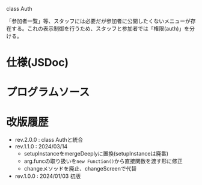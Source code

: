 <style>
/*::標準CSS::$lib/CSS/1.3.0/core.css::*/
</style>
<p class="title"><a name="Auth_top">class Auth</a></p>

「参加者一覧」等、スタッフには必要だが参加者に公開したくないメニューが存在する。これの表示制御を行うため、スタッフと参加者では「権限(auth)」を分ける。

<!--::authClient/authServerとBurgerMenuの連携::$doc/cooperation.md::-->
<!--::SPAにおける表示制御::$doc/displayControl.md::-->
<!--::Authクラス処理概要::$doc/overview.md::-->
<!--::フォルダ構成::$doc/folder.md::-->

# 仕様(JSDoc)

<!--::$tmp/jsdoc.md::-->

# プログラムソース

<!--::$tmp/source.md::-->

# 改版履歴

- rev.2.0.0 : class Authと統合
- rev.1.1.0 : 2024/03/14
  - setupInstanceをmergeDeeplyに置換(setupInstanceは廃番)
  - arg.funcの取り扱いを`new Function()`から直接関数を渡す形に修正
  - changeメソッドを廃止、changeScreenで代替
- rev.1.0.0 : 2024/01/03 初版